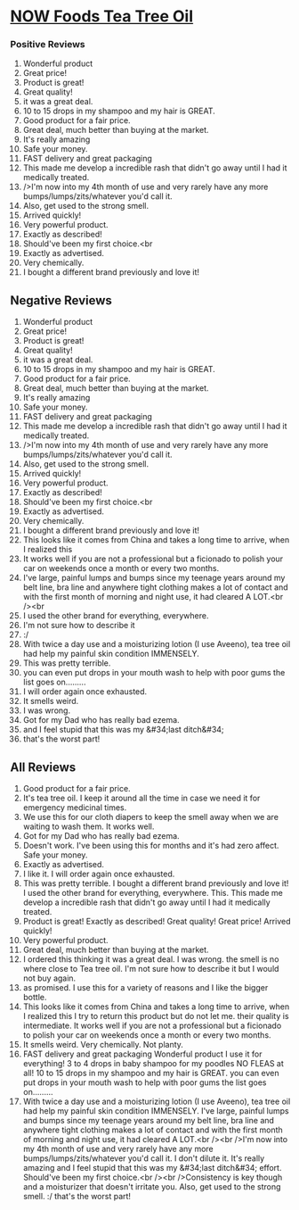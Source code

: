 # [NOW Foods Tea Tree Oil](https://products.checkmycream.com/products/NOW-Foods-Tea-Tree-Oil.html)

### Positive Reviews

<ol>
      <li>Wonderful product  </li>
      <li>Great price!</li>
      <li>Product is great!</li>
      <li>Great quality!</li>
      <li>it was a great deal.</li>
      <li>10 to 15 drops in my shampoo and my hair is GREAT.</li>
      <li>Good product for a fair price.</li>
      <li>Great deal, much better than buying at the market.</li>
      <li>It&#x27;s really amazing</li>
      <li>Safe your money.</li>
      <li>FAST delivery and great packaging</li>
      <li>This made me develop a incredible rash that didn&#x27;t go away until I had it medically treated.</li>
      <li>/&gt;I&#x27;m now into my 4th month of use and very rarely have any more bumps/lumps/zits/whatever you&#x27;d call it.</li>
      <li>Also, get used to the strong smell.</li>
      <li>Arrived quickly!</li>
      <li>Very powerful product.</li>
      <li>Exactly as described!</li>
      <li>Should&#x27;ve been my first choice.&lt;br</li>
      <li>Exactly as advertised.</li>
      <li>Very chemically.</li>
      <li>I bought a different brand previously and love it!  </li>
</ol>


<h2>Negative Reviews</h2>
<ol>
<li> Wonderful product  </li>
<li> Great price!</li>
<li> Product is great!</li>
<li> Great quality!</li>
<li> it was a great deal.</li>
<li> 10 to 15 drops in my shampoo and my hair is GREAT.</li>
<li> Good product for a fair price.</li>
<li> Great deal, much better than buying at the market.</li>
<li> It&#x27;s really amazing</li>
<li> Safe your money.</li>
<li> FAST delivery and great packaging</li>
<li> This made me develop a incredible rash that didn&#x27;t go away until I had it medically treated.</li>
<li> /&gt;I&#x27;m now into my 4th month of use and very rarely have any more bumps/lumps/zits/whatever you&#x27;d call it.</li>
<li> Also, get used to the strong smell.</li>
<li> Arrived quickly!</li>
<li> Very powerful product.</li>
<li> Exactly as described!</li>
<li> Should&#x27;ve been my first choice.&lt;br</li>
<li> Exactly as advertised.</li>
<li> Very chemically.</li>
<li> I bought a different brand previously and love it!  </li>
<li> This looks like it comes from China and takes a long time to arrive, when I realized this</li>
<li> It works well if you are not a professional but a ficionado to polish your car on weekends once a month or every two months.</li>
<li> I&#x27;ve large, painful lumps and bumps since my teenage years around my belt line, bra line and anywhere tight clothing makes a lot of contact and with the first month of morning and night use, it had cleared A LOT.&lt;br /&gt;&lt;br</li>
<li> I used the other brand for everything, everywhere.  </li>
<li> I&#x27;m not sure how to describe it</li>
<li> :/</li>
<li> With twice a day use and a moisturizing lotion (I use Aveeno), tea tree oil had help my painful skin condition IMMENSELY.</li>
<li> This was pretty terrible.</li>
<li> you can even put drops in your mouth wash to help with poor gums the list goes on.........</li>
<li> I will order again once exhausted.</li>
<li> It smells weird.</li>
<li> I was wrong.</li>
<li> Got for my Dad who has really bad ezema.</li>
<li> and I feel stupid that this was my &amp;#34;last ditch&amp;#34;</li>
<li> that&#x27;s the worst part!</li>
</ol>

<h2>All Reviews</h2>

<ol>
    <li> Good product for a fair price.</li>
    <li> It&#x27;s tea tree oil. I keep it around all the time in case we need it for emergency medicinal times.</li>
    <li> We use this for our cloth diapers to keep the smell away when we are waiting to wash them.  It works well.</li>
    <li> Got for my Dad who has really bad ezema.</li>
    <li> Doesn&#x27;t work.  I&#x27;ve been using this for months and it&#x27;s had zero affect. Safe your money.</li>
    <li> Exactly as advertised.</li>
    <li> I like it. I will order again once exhausted.</li>
    <li> This was pretty terrible. I bought a different brand previously and love it!  I used the other brand for everything, everywhere.  This. This made me develop a incredible rash that didn&#x27;t go away until I had it medically treated.</li>
    <li> Product is great! Exactly as described! Great quality! Great price! Arrived quickly!</li>
    <li> Very powerful product.</li>
    <li> Great deal, much better than buying at the market.</li>
    <li> I ordered this thinking it was a great deal. I was wrong. the smell is no where close to Tea tree oil. I&#x27;m not sure how to describe it but I would not buy again.</li>
    <li> as promised.  I use this for a variety of reasons and I like the bigger bottle.</li>
    <li> This looks like it comes from China and takes a long time to arrive, when I realized this I try to return this product but do not let me. their quality is intermediate. It works well if you are not a professional but a ficionado to polish your car on weekends once a month or every two months.</li>
    <li> It smells weird. Very chemically. Not planty.</li>
    <li> FAST delivery and great packaging Wonderful product  I use it for everything!  3 to 4 drops in baby shampoo for my poodles NO FLEAS at all!  10 to 15 drops in my shampoo and my hair is GREAT. you can even put drops in your mouth wash to help with poor gums the list goes on.........</li>
    <li> With twice a day use and a moisturizing lotion (I use Aveeno), tea tree oil had help my painful skin condition IMMENSELY. I&#x27;ve large, painful lumps and bumps since my teenage years around my belt line, bra line and anywhere tight clothing makes a lot of contact and with the first month of morning and night use, it had cleared A LOT.&lt;br /&gt;&lt;br /&gt;I&#x27;m now into my 4th month of use and very rarely have any more bumps/lumps/zits/whatever you&#x27;d call it. I don&#x27;t dilute it. It&#x27;s really amazing and I feel stupid that this was my &amp;#34;last ditch&amp;#34; effort. Should&#x27;ve been my first choice.&lt;br /&gt;&lt;br /&gt;Consistency is key though and a moisturizer that doesn&#x27;t irritate you. Also, get used to the strong smell. :/ that&#x27;s the worst part!</li>
</ol>





